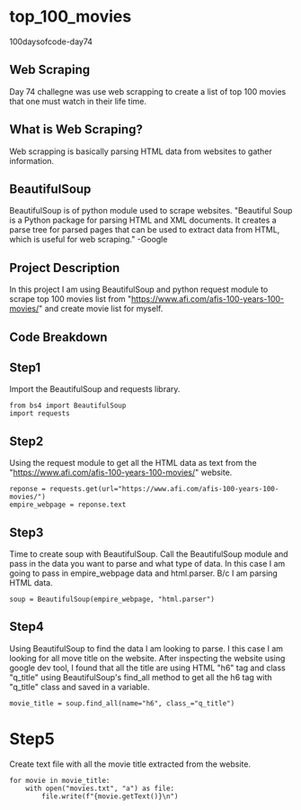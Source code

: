 # top_100_movies
100daysofcode-day74

## Web Scraping
Day 74 challegne was use web scrapping to create a list of top 100 movies that one must watch in their life time.

## What is Web Scraping?
Web scrapping is basically parsing HTML data from websites to gather information.

## BeautifulSoup
BeautifulSoup is of python module used to scrape websites.
"Beautiful Soup is a Python package for parsing HTML and XML documents. It creates a parse tree for parsed pages that can be used to extract data from HTML, which is useful for web scraping." -Google


## Project Description
In this project I am using BeautifulSoup and python request module to scrape top 100 movies list from "https://www.afi.com/afis-100-years-100-movies/" and create movie list for myself.

## Code Breakdown

## Step1
Import the BeautifulSoup and requests library.
```
from bs4 import BeautifulSoup
import requests

```

## Step2
Using the request module to get all the HTML data as text from the "https://www.afi.com/afis-100-years-100-movies/" website.

```
reponse = requests.get(url="https://www.afi.com/afis-100-years-100-movies/")
empire_webpage = reponse.text
```

## Step3
Time to create soup with BeautifulSoup.
Call the BeautifulSoup module and pass in the data you want to parse and what type of data.
In this case I am going to pass in empire_webpage data and html.parser. B/c I am parsing HTML data.

```
soup = BeautifulSoup(empire_webpage, "html.parser")
```
## Step4
Using BeautifulSoup to find the data I am looking to parse.
I this case I am looking for all move title on the website.
After inspecting the website using google dev tool, I found that all the title are using HTML "h6" tag and class "q_title"
using BeautifulSoup's find_all method to get all the h6 tag with "q_title" class and saved in a variable.
```
movie_title = soup.find_all(name="h6", class_="q_title")
```
# Step5
Create text file with all the movie title extracted from the website.

```
for movie in movie_title:
    with open("movies.txt", "a") as file:
        file.write(f"{movie.getText()}\n")
```
